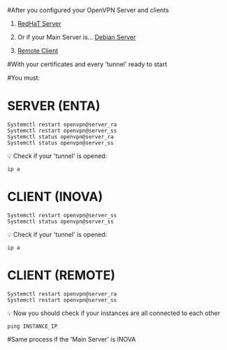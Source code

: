 #After you configured your OpenVPN Server and clients

1. [RedHaT Server](https://github.com/LS-Melo/AWS-PROJECT/tree/main/OpenVPN/RedHat%20(Main%20Server))

2. Or if your Main Server is...
[Debian Server](https://github.com/LS-Melo/AWS-PROJECT/tree/main/OpenVPN/Debian%20(Main%20Server))

3. [Remote Client](https://github.com/LS-Melo/AWS-PROJECT/tree/main/OpenVPN/Remote%20Client)

#With your certificates and every 'tunnel' ready to start

#You must:

# SERVER (ENTA)

    Systemctl restart openvpn@server_ra
    Systemctl restart openvpn@server_ss
    Systemctl status openvpn@server_ra
    Systemctl status openvpn@server_ss
   
💡  Check if your 'tunnel' is opened:

    ip a
    
# CLIENT (INOVA)

    Systemctl restart openvpn@server_ss
    Systemctl status openvpn@server_ss
    
💡  Check if your 'tunnel' is opened:

    ip a

# CLIENT (REMOTE)

    Systemctl restart openvpn@server_ra
    Systemctl restart openvpn@server_ss
    
💡  Now you should check if your instances are all connected to each other

    ping INSTANCE_IP
    
   
#Same process if the 'Main Server' is INOVA

